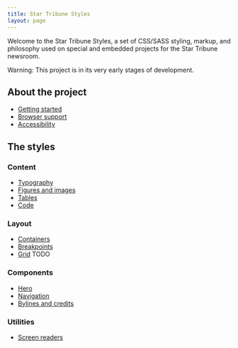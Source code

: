 ```yaml
---
title: Star Tribune Styles
layout: page
---
```


<p class="lead">Welcome to the Star Tribune Styles, a set of CSS/SASS styling, markup, and philosophy used on special and embedded projects for the Star Tribune newsroom.</p>

<div class="alert alert-warning"><span class="sr-only">Warning: </span>This project is in its very early stages of development.</div>

## About the project

* [Getting started](./pages/about/getting-started.html)
* [Browser support](./pages/about/browser-support.html)
* [Accessibility](./pages/about/accessibility.html)

## The styles

### Content

* [Typography](./pages/content/typography.html)
* [Figures and images](./pages/content/figures-images.html)
* [Tables](./pages/content/tables.html)
* [Code](./pages/content/code.html)

### Layout

* [Containers](./pages/layout/containers.html)
* [Breakpoints](./pages/layout/breakpoints.html)
* [Grid](./pages/layout/grid.html) TODO

### Components

* [Hero](./pages/components/hero.html)
* [Navigation](./pages/components/navigation.html)
* [Bylines and credits](./pages/components/credits.html)

### Utilities

* [Screen readers](./pages/utilities/screen-reader.html)
